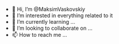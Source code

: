 - 👋 Hi, I’m @MaksimVaskovskiy
- 👀 I’m interested in everything related to it
- 🌱 I’m currently learning ...
- 💞️ I’m looking to collaborate on ...
- 📫 How to reach me ...

<!---
MaksimVaskovskiy/MaksimVaskovskiy is a ✨ special ✨ repository because its `README.md` (this file) appears on your GitHub profile.
You can click the Preview link to take a look at your changes.
--->
